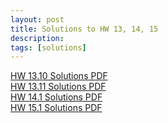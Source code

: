 ```yaml
---
layout: post
title: Solutions to HW 13, 14, 15
description:
tags: [solutions]
---
```


[HW 13.10 Solutions PDF](https://buffalo.box.com/s/ypvrvs0rm0ubq18nfaopbkj3hx846m97)  
[HW 13.11 Solutions PDF](https://buffalo.box.com/s/flf02fy170kebs0drousuaeehvfoeeg8)  
[HW 14.1 Solutions PDF](https://buffalo.box.com/s/d1xoipvvx0b6di6pfjv3dfws64h2dgf2)  
[HW 15.1 Solutions PDF](https://buffalo.box.com/s/mrkfdha3hb7sbsv9v06etuuyb6u0gje8)